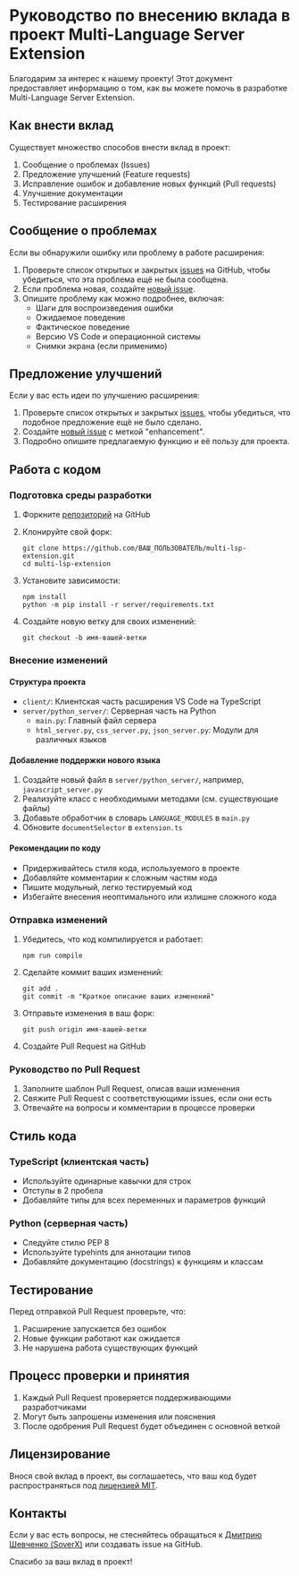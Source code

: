 # Руководство по внесению вклада в проект Multi-Language Server Extension

Благодарим за интерес к нашему проекту! Этот документ предоставляет информацию о том, как вы можете помочь в разработке Multi-Language Server Extension.

## Как внести вклад

Существует множество способов внести вклад в проект:

1. Сообщение о проблемах (Issues)
2. Предложение улучшений (Feature requests)
3. Исправление ошибок и добавление новых функций (Pull requests)
4. Улучшение документации
5. Тестирование расширения

## Сообщение о проблемах

Если вы обнаружили ошибку или проблему в работе расширения:

1. Проверьте список открытых и закрытых [issues](https://github.com/soverxos/multi-lsp-extension/issues) на GitHub, чтобы убедиться, что эта проблема ещё не была сообщена.
2. Если проблема новая, создайте [новый issue](https://github.com/soverxos/multi-lsp-extension/issues/new).
3. Опишите проблему как можно подробнее, включая:
   - Шаги для воспроизведения ошибки
   - Ожидаемое поведение
   - Фактическое поведение
   - Версию VS Code и операционной системы
   - Снимки экрана (если применимо)

## Предложение улучшений

Если у вас есть идеи по улучшению расширения:

1. Проверьте список открытых и закрытых [issues](https://github.com/soverxos/multi-lsp-extension/issues), чтобы убедиться, что подобное предложение ещё не было сделано.
2. Создайте [новый issue](https://github.com/soverxos/multi-lsp-extension/issues/new) с меткой "enhancement".
3. Подробно опишите предлагаемую функцию и её пользу для проекта.

## Работа с кодом

### Подготовка среды разработки

1. Форкните [репозиторий](https://github.com/soverxos/multi-lsp-extension) на GitHub
2. Клонируйте свой форк:
   ```
   git clone https://github.com/ВАШ_ПОЛЬЗОВАТЕЛЬ/multi-lsp-extension.git
   cd multi-lsp-extension
   ```

3. Установите зависимости:
   ```
   npm install
   python -m pip install -r server/requirements.txt
   ```

4. Создайте новую ветку для своих изменений:
   ```
   git checkout -b имя-вашей-ветки
   ```

### Внесение изменений

#### Структура проекта

- `client/`: Клиентская часть расширения VS Code на TypeScript
- `server/python_server/`: Серверная часть на Python
  - `main.py`: Главный файл сервера
  - `html_server.py`, `css_server.py`, `json_server.py`: Модули для различных языков

#### Добавление поддержки нового языка

1. Создайте новый файл в `server/python_server/`, например, `javascript_server.py`
2. Реализуйте класс с необходимыми методами (см. существующие файлы)
3. Добавьте обработчик в словарь `LANGUAGE_MODULES` в `main.py`
4. Обновите `documentSelector` в `extension.ts`

#### Рекомендации по коду

- Придерживайтесь стиля кода, используемого в проекте
- Добавляйте комментарии к сложным частям кода
- Пишите модульный, легко тестируемый код
- Избегайте внесения неоптимального или излишне сложного кода

### Отправка изменений

1. Убедитесь, что код компилируется и работает:
   ```
   npm run compile
   ```

2. Сделайте коммит ваших изменений:
   ```
   git add .
   git commit -m "Краткое описание ваших изменений"
   ```

3. Отправьте изменения в ваш форк:
   ```
   git push origin имя-вашей-ветки
   ```

4. Создайте Pull Request на GitHub

### Руководство по Pull Request

1. Заполните шаблон Pull Request, описав ваши изменения
2. Свяжите Pull Request с соответствующими issues, если они есть
3. Отвечайте на вопросы и комментарии в процессе проверки

## Стиль кода

### TypeScript (клиентская часть)

- Используйте одинарные кавычки для строк
- Отступы в 2 пробела
- Добавляйте типы для всех переменных и параметров функций

### Python (серверная часть)

- Следуйте стилю PEP 8
- Используйте typehints для аннотации типов
- Добавляйте документацию (docstrings) к функциям и классам

## Тестирование

Перед отправкой Pull Request проверьте, что:

1. Расширение запускается без ошибок
2. Новые функции работают как ожидается
3. Не нарушена работа существующих функций

## Процесс проверки и принятия

1. Каждый Pull Request проверяется поддерживающими разработчиками
2. Могут быть запрошены изменения или пояснения
3. После одобрения Pull Request будет объединен с основной веткой

## Лицензирование

Внося свой вклад в проект, вы соглашаетесь, что ваш код будет распространяться под [лицензией MIT](LICENSE).

## Контакты

Если у вас есть вопросы, не стесняйтесь обращаться к [Дмитрию Шевченко (SoverX)](https://github.com/soverxos) или создавать issue на GitHub.

Спасибо за ваш вклад в проект!
